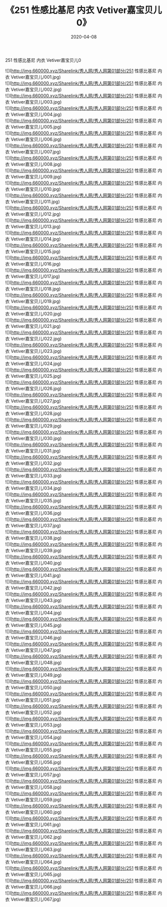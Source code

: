 ﻿---
layout: post
title:  《251 性感比基尼 内衣 Vetiver嘉宝贝儿0》
date:   2020-04-08
img: http://img.660000.xyz/Sharelink/秀人网/秀人网第01部分/251 性感比基尼 内衣 Vetiver嘉宝贝儿0/000.jpg
categories: [美女, 清纯, 唯美]
---

251 性感比基尼 内衣 Vetiver嘉宝贝儿0

  ![](http://img.660000.xyz/Sharelink/秀人网/秀人网第01部分/251 性感比基尼 内衣 Vetiver嘉宝贝儿/001.jpg) <br> ![](http://img.660000.xyz/Sharelink/秀人网/秀人网第01部分/251 性感比基尼 内衣 Vetiver嘉宝贝儿/002.jpg) <br> ![](http://img.660000.xyz/Sharelink/秀人网/秀人网第01部分/251 性感比基尼 内衣 Vetiver嘉宝贝儿/003.jpg) <br> ![](http://img.660000.xyz/Sharelink/秀人网/秀人网第01部分/251 性感比基尼 内衣 Vetiver嘉宝贝儿/004.jpg) <br> ![](http://img.660000.xyz/Sharelink/秀人网/秀人网第01部分/251 性感比基尼 内衣 Vetiver嘉宝贝儿/005.jpg) <br> ![](http://img.660000.xyz/Sharelink/秀人网/秀人网第01部分/251 性感比基尼 内衣 Vetiver嘉宝贝儿/006.jpg) <br> ![](http://img.660000.xyz/Sharelink/秀人网/秀人网第01部分/251 性感比基尼 内衣 Vetiver嘉宝贝儿/007.jpg) <br> ![](http://img.660000.xyz/Sharelink/秀人网/秀人网第01部分/251 性感比基尼 内衣 Vetiver嘉宝贝儿/008.jpg) <br> ![](http://img.660000.xyz/Sharelink/秀人网/秀人网第01部分/251 性感比基尼 内衣 Vetiver嘉宝贝儿/009.jpg) <br> ![](http://img.660000.xyz/Sharelink/秀人网/秀人网第01部分/251 性感比基尼 内衣 Vetiver嘉宝贝儿/010.jpg) <br> ![](http://img.660000.xyz/Sharelink/秀人网/秀人网第01部分/251 性感比基尼 内衣 Vetiver嘉宝贝儿/011.jpg) <br> ![](http://img.660000.xyz/Sharelink/秀人网/秀人网第01部分/251 性感比基尼 内衣 Vetiver嘉宝贝儿/012.jpg) <br> ![](http://img.660000.xyz/Sharelink/秀人网/秀人网第01部分/251 性感比基尼 内衣 Vetiver嘉宝贝儿/013.jpg) <br> ![](http://img.660000.xyz/Sharelink/秀人网/秀人网第01部分/251 性感比基尼 内衣 Vetiver嘉宝贝儿/014.jpg) <br> ![](http://img.660000.xyz/Sharelink/秀人网/秀人网第01部分/251 性感比基尼 内衣 Vetiver嘉宝贝儿/015.jpg) <br> ![](http://img.660000.xyz/Sharelink/秀人网/秀人网第01部分/251 性感比基尼 内衣 Vetiver嘉宝贝儿/016.jpg) <br> ![](http://img.660000.xyz/Sharelink/秀人网/秀人网第01部分/251 性感比基尼 内衣 Vetiver嘉宝贝儿/017.jpg) <br> ![](http://img.660000.xyz/Sharelink/秀人网/秀人网第01部分/251 性感比基尼 内衣 Vetiver嘉宝贝儿/018.jpg) <br> ![](http://img.660000.xyz/Sharelink/秀人网/秀人网第01部分/251 性感比基尼 内衣 Vetiver嘉宝贝儿/019.jpg) <br> ![](http://img.660000.xyz/Sharelink/秀人网/秀人网第01部分/251 性感比基尼 内衣 Vetiver嘉宝贝儿/020.jpg) <br> ![](http://img.660000.xyz/Sharelink/秀人网/秀人网第01部分/251 性感比基尼 内衣 Vetiver嘉宝贝儿/021.jpg) <br> ![](http://img.660000.xyz/Sharelink/秀人网/秀人网第01部分/251 性感比基尼 内衣 Vetiver嘉宝贝儿/022.jpg) <br> ![](http://img.660000.xyz/Sharelink/秀人网/秀人网第01部分/251 性感比基尼 内衣 Vetiver嘉宝贝儿/023.jpg) <br> ![](http://img.660000.xyz/Sharelink/秀人网/秀人网第01部分/251 性感比基尼 内衣 Vetiver嘉宝贝儿/024.jpg) <br> ![](http://img.660000.xyz/Sharelink/秀人网/秀人网第01部分/251 性感比基尼 内衣 Vetiver嘉宝贝儿/025.jpg) <br> ![](http://img.660000.xyz/Sharelink/秀人网/秀人网第01部分/251 性感比基尼 内衣 Vetiver嘉宝贝儿/026.jpg) <br> ![](http://img.660000.xyz/Sharelink/秀人网/秀人网第01部分/251 性感比基尼 内衣 Vetiver嘉宝贝儿/027.jpg) <br> ![](http://img.660000.xyz/Sharelink/秀人网/秀人网第01部分/251 性感比基尼 内衣 Vetiver嘉宝贝儿/028.jpg) <br> ![](http://img.660000.xyz/Sharelink/秀人网/秀人网第01部分/251 性感比基尼 内衣 Vetiver嘉宝贝儿/029.jpg) <br> ![](http://img.660000.xyz/Sharelink/秀人网/秀人网第01部分/251 性感比基尼 内衣 Vetiver嘉宝贝儿/030.jpg) <br> ![](http://img.660000.xyz/Sharelink/秀人网/秀人网第01部分/251 性感比基尼 内衣 Vetiver嘉宝贝儿/031.jpg) <br> ![](http://img.660000.xyz/Sharelink/秀人网/秀人网第01部分/251 性感比基尼 内衣 Vetiver嘉宝贝儿/032.jpg) <br> ![](http://img.660000.xyz/Sharelink/秀人网/秀人网第01部分/251 性感比基尼 内衣 Vetiver嘉宝贝儿/033.jpg) <br> ![](http://img.660000.xyz/Sharelink/秀人网/秀人网第01部分/251 性感比基尼 内衣 Vetiver嘉宝贝儿/034.jpg) <br> ![](http://img.660000.xyz/Sharelink/秀人网/秀人网第01部分/251 性感比基尼 内衣 Vetiver嘉宝贝儿/035.jpg) <br> ![](http://img.660000.xyz/Sharelink/秀人网/秀人网第01部分/251 性感比基尼 内衣 Vetiver嘉宝贝儿/036.jpg) <br> ![](http://img.660000.xyz/Sharelink/秀人网/秀人网第01部分/251 性感比基尼 内衣 Vetiver嘉宝贝儿/037.jpg) <br> ![](http://img.660000.xyz/Sharelink/秀人网/秀人网第01部分/251 性感比基尼 内衣 Vetiver嘉宝贝儿/038.jpg) <br> ![](http://img.660000.xyz/Sharelink/秀人网/秀人网第01部分/251 性感比基尼 内衣 Vetiver嘉宝贝儿/039.jpg) <br> ![](http://img.660000.xyz/Sharelink/秀人网/秀人网第01部分/251 性感比基尼 内衣 Vetiver嘉宝贝儿/040.jpg) <br> ![](http://img.660000.xyz/Sharelink/秀人网/秀人网第01部分/251 性感比基尼 内衣 Vetiver嘉宝贝儿/041.jpg) <br> ![](http://img.660000.xyz/Sharelink/秀人网/秀人网第01部分/251 性感比基尼 内衣 Vetiver嘉宝贝儿/042.jpg) <br> ![](http://img.660000.xyz/Sharelink/秀人网/秀人网第01部分/251 性感比基尼 内衣 Vetiver嘉宝贝儿/043.jpg) <br> ![](http://img.660000.xyz/Sharelink/秀人网/秀人网第01部分/251 性感比基尼 内衣 Vetiver嘉宝贝儿/044.jpg) <br> ![](http://img.660000.xyz/Sharelink/秀人网/秀人网第01部分/251 性感比基尼 内衣 Vetiver嘉宝贝儿/045.jpg) <br> ![](http://img.660000.xyz/Sharelink/秀人网/秀人网第01部分/251 性感比基尼 内衣 Vetiver嘉宝贝儿/046.jpg) <br> ![](http://img.660000.xyz/Sharelink/秀人网/秀人网第01部分/251 性感比基尼 内衣 Vetiver嘉宝贝儿/047.jpg) <br> ![](http://img.660000.xyz/Sharelink/秀人网/秀人网第01部分/251 性感比基尼 内衣 Vetiver嘉宝贝儿/048.jpg) <br> ![](http://img.660000.xyz/Sharelink/秀人网/秀人网第01部分/251 性感比基尼 内衣 Vetiver嘉宝贝儿/049.jpg) <br> ![](http://img.660000.xyz/Sharelink/秀人网/秀人网第01部分/251 性感比基尼 内衣 Vetiver嘉宝贝儿/050.jpg) <br> ![](http://img.660000.xyz/Sharelink/秀人网/秀人网第01部分/251 性感比基尼 内衣 Vetiver嘉宝贝儿/051.jpg) <br> ![](http://img.660000.xyz/Sharelink/秀人网/秀人网第01部分/251 性感比基尼 内衣 Vetiver嘉宝贝儿/052.jpg) <br> ![](http://img.660000.xyz/Sharelink/秀人网/秀人网第01部分/251 性感比基尼 内衣 Vetiver嘉宝贝儿/053.jpg) <br> ![](http://img.660000.xyz/Sharelink/秀人网/秀人网第01部分/251 性感比基尼 内衣 Vetiver嘉宝贝儿/054.jpg) <br> ![](http://img.660000.xyz/Sharelink/秀人网/秀人网第01部分/251 性感比基尼 内衣 Vetiver嘉宝贝儿/055.jpg) <br> ![](http://img.660000.xyz/Sharelink/秀人网/秀人网第01部分/251 性感比基尼 内衣 Vetiver嘉宝贝儿/056.jpg) <br> ![](http://img.660000.xyz/Sharelink/秀人网/秀人网第01部分/251 性感比基尼 内衣 Vetiver嘉宝贝儿/057.jpg) <br> ![](http://img.660000.xyz/Sharelink/秀人网/秀人网第01部分/251 性感比基尼 内衣 Vetiver嘉宝贝儿/058.jpg) <br> ![](http://img.660000.xyz/Sharelink/秀人网/秀人网第01部分/251 性感比基尼 内衣 Vetiver嘉宝贝儿/059.jpg) <br> ![](http://img.660000.xyz/Sharelink/秀人网/秀人网第01部分/251 性感比基尼 内衣 Vetiver嘉宝贝儿/060.jpg) <br> ![](http://img.660000.xyz/Sharelink/秀人网/秀人网第01部分/251 性感比基尼 内衣 Vetiver嘉宝贝儿/061.jpg) <br> ![](http://img.660000.xyz/Sharelink/秀人网/秀人网第01部分/251 性感比基尼 内衣 Vetiver嘉宝贝儿/062.jpg) <br> ![](http://img.660000.xyz/Sharelink/秀人网/秀人网第01部分/251 性感比基尼 内衣 Vetiver嘉宝贝儿/063.jpg) <br> ![](http://img.660000.xyz/Sharelink/秀人网/秀人网第01部分/251 性感比基尼 内衣 Vetiver嘉宝贝儿/064.jpg) <br> ![](http://img.660000.xyz/Sharelink/秀人网/秀人网第01部分/251 性感比基尼 内衣 Vetiver嘉宝贝儿/065.jpg) <br> ![](http://img.660000.xyz/Sharelink/秀人网/秀人网第01部分/251 性感比基尼 内衣 Vetiver嘉宝贝儿/066.jpg) <br> ![](http://img.660000.xyz/Sharelink/秀人网/秀人网第01部分/251 性感比基尼 内衣 Vetiver嘉宝贝儿/067.jpg) <br>